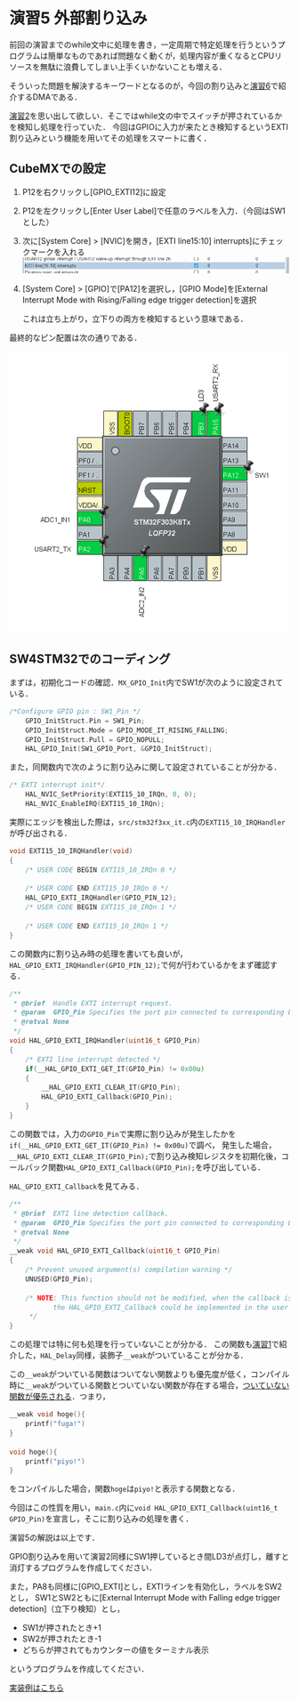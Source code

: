 # 演習5 外部割り込み

前回の演習までのwhile文中に処理を書き，一定周期で特定処理を行うというプログラムは簡単なものであれば問題なく動くが，処理内容が重くなるとCPUリソースを無駄に浪費してしまい上手くいかないことも増える．

そういった問題を解決するキーワードとなるのが，今回の割り込みと[演習6](../lec05)で紹介するDMAである．

[演習2](../lec02)を思い出して欲しい．そこではwhile文の中でスイッチが押されているかを検知し処理を行っていた．
今回はGPIOに入力が来たとき検知するというEXTI割り込みという機能を用いてその処理をスマートに書く．

## CubeMXでの設定

1. P12を右クリックし[GPIO_EXTI12]に設定
2. P12を左クリックし[Enter User Label]で任意のラベルを入力．（今回はSW1とした）
3. 次に[System Core] > [NVIC]を開き，[EXTI line15:10] interrupts]にチェックマークを入れる
![exti_on](./img/EXTI_ON.png)
1. [System Core] > [GPIO]で[PA12]を選択し，[GPIO Mode]を[External Interrupt Mode with Rising/Falling edge trigger detection]を選択
   
   これは立ち上がり，立下りの両方を検知するという意味である．

最終的なピン配置は次の通りである．

![ピン配置](./img/pin_assign.png)

## SW4STM32でのコーディング

まずは，初期化コードの確認．```MX_GPIO_Init```内でSW1が次のように設定されている．

```c
/*Configure GPIO pin : SW1_Pin */
	GPIO_InitStruct.Pin = SW1_Pin;
	GPIO_InitStruct.Mode = GPIO_MODE_IT_RISING_FALLING;
	GPIO_InitStruct.Pull = GPIO_NOPULL;
	HAL_GPIO_Init(SW1_GPIO_Port, &GPIO_InitStruct);
```

また，同関数内で次のように割り込みに関して設定されていることが分かる．
```c
/* EXTI interrupt init*/
    HAL_NVIC_SetPriority(EXTI15_10_IRQn, 0, 0);
    HAL_NVIC_EnableIRQ(EXTI15_10_IRQn);
```

実際にエッジを検出した際は，```src/stm32f3xx_it.c```内の```EXTI15_10_IRQHandler```が呼び出される．

```c
void EXTI15_10_IRQHandler(void)
{
	/* USER CODE BEGIN EXTI15_10_IRQn 0 */

	/* USER CODE END EXTI15_10_IRQn 0 */
	HAL_GPIO_EXTI_IRQHandler(GPIO_PIN_12);
	/* USER CODE BEGIN EXTI15_10_IRQn 1 */

	/* USER CODE END EXTI15_10_IRQn 1 */
}
```

この関数内に割り込み時の処理を書いても良いが，```HAL_GPIO_EXTI_IRQHandler(GPIO_PIN_12);```で何が行わているかをまず確認する．

```c
/**
 * @brief  Handle EXTI interrupt request.
 * @param  GPIO_Pin Specifies the port pin connected to corresponding EXTI line.
 * @retval None
 */
void HAL_GPIO_EXTI_IRQHandler(uint16_t GPIO_Pin)
{
	/* EXTI line interrupt detected */
	if(__HAL_GPIO_EXTI_GET_IT(GPIO_Pin) != 0x00u)
	{
		__HAL_GPIO_EXTI_CLEAR_IT(GPIO_Pin);
		HAL_GPIO_EXTI_Callback(GPIO_Pin);
	}
}
```

この関数では，入力の```GPIO_Pin```で実際に割り込みが発生したかを```if(__HAL_GPIO_EXTI_GET_IT(GPIO_Pin) != 0x00u)```で調べ，
発生した場合，```__HAL_GPIO_EXTI_CLEAR_IT(GPIO_Pin);```で割り込み検知レジスタを初期化後，コールバック関数```HAL_GPIO_EXTI_Callback(GPIO_Pin);```を呼び出している．

```HAL_GPIO_EXTI_Callback```を見てみる．

```c
/**
 * @brief  EXTI line detection callback.
 * @param  GPIO_Pin Specifies the port pin connected to corresponding EXTI line.
 * @retval None
 */
__weak void HAL_GPIO_EXTI_Callback(uint16_t GPIO_Pin)
{
	/* Prevent unused argument(s) compilation warning */
	UNUSED(GPIO_Pin);

	/* NOTE: This function should not be modified, when the callback is needed,
           the HAL_GPIO_EXTI_Callback could be implemented in the user file
	 */
}
```

この処理では特に何も処理を行っていないことが分かる．
この関数も[演習1](../lec01)で紹介した，```HAL_Delay```同様，装飾子```__weak```がついていることが分かる．

この```__weak```がついている関数はついてない関数よりも優先度が低く，コンパイル時に```__weak```がついている関数とついていない関数が存在する場合，<u>ついていない関数が優先される</u>．つまり，

```c
__weak void hoge(){
    printf("fuga!")
}

void hoge(){
    printf("piyo!")
}
```

をコンパイルした場合，関数```hoge```は```piyo!```と表示する関数となる．

今回はこの性質を用い，```main.c```内に```void HAL_GPIO_EXTI_Callback(uint16_t GPIO_Pin)```を宣言し，そこに割り込みの処理を書く．

演習5の解説は以上です．

GPIO割り込みを用いて演習2同様にSW1押しているとき間LD3が点灯し，離すと消灯するプログラムを作成してください．

また，PA8も同様に[GPIO_EXTI]とし，EXTIラインを有効化し，ラベルをSW2とし，
SW1とSW2ともに[External Interrupt Mode with Falling edge trigger detection]（立下り検知）とし，

- SW1が押されたとき+1
- SW2が押されたとき-1
- どちらが押されてもカウンターの値をターミナル表示

というプログラムを作成してください．

[実装例はこちら](./main.c)